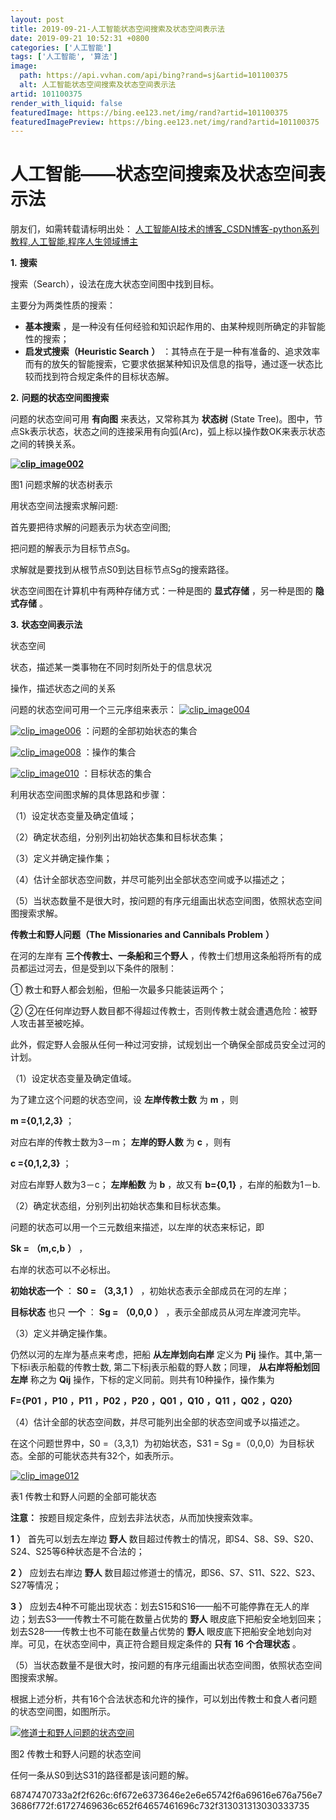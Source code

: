 ```yaml
---
layout: post
title: 2019-09-21-人工智能状态空间搜索及状态空间表示法
date: 2019-09-21 10:52:31 +0800
categories: ['人工智能']
tags: ['人工智能', '算法']
image:
  path: https://api.vvhan.com/api/bing?rand=sj&artid=101100375
  alt: 人工智能状态空间搜索及状态空间表示法
artid: 101100375
render_with_liquid: false
featuredImage: https://bing.ee123.net/img/rand?artid=101100375
featuredImagePreview: https://bing.ee123.net/img/rand?artid=101100375
---
```


# 人工智能——状态空间搜索及状态空间表示法

朋友们，如需转载请标明出处：
[人工智能AI技术的博客\_CSDN博客-python系列教程,人工智能,程序人生领域博主](http://blog.csdn.net/jiangjunshow "人工智能AI技术的博客_CSDN博客-python系列教程,人工智能,程序人生领域博主")

**1.**
**搜索**

搜索（Search），设法在庞大状态空间图中找到目标。

主要分为两类性质的搜索：

* **基本搜索**
  ，是一种没有任何经验和知识起作用的、由某种规则所确定的非智能性的搜索；
* **启发式搜索（Heuristic Search**
  **）**
  ：其特点在于是一种有准备的、追求效率而有的放矢的智能搜索，它要求依据某种知识及信息的指导，通过逐一状态比较而找到符合规定条件的目标状态解。

**2.**
**问题的状态空间图搜索**

问题的状态空间可用
**有向图**
来表达，又常称其为
**状态树**
(State Tree)。图中，节点Sk表示状态，状态之间的连接采用有向弧(Arc)，弧上标以操作数OK来表示状态之间的转换关系。

**[![clip_image002](https://i-blog.csdnimg.cn/blog_migrate/82eb8e0786c982c7e6786997aed4233f.png)](http://images.cnblogs.com/cnblogs_com/6DAN_HUST/WindowsLiveWriter/a749d9ccb26d_E410/clip_image002_2.jpg)**

图1 问题求解的状态树表示

用状态空间法搜索求解问题:

首先要把待求解的问题表示为状态空间图;

把问题的解表示为目标节点Sg。

求解就是要找到从根节点S0到达目标节点Sg的搜索路径。

状态空间图在计算机中有两种存储方式：一种是图的
**显式存储**
，另一种是图的
**隐式存储**
。

**3.**
**状态空间表示法**

状态空间

状态，描述某一类事物在不同时刻所处于的信息状况

操作，描述状态之间的关系

问题的状态空间可用一个三元序组来表示：
[![clip_image004](https://i-blog.csdnimg.cn/blog_migrate/dcae2a6244aedde7104fe955e4e66294.gif)](http://images.cnblogs.com/cnblogs_com/6DAN_HUST/WindowsLiveWriter/a749d9ccb26d_E410/clip_image004_2.gif)

[![clip_image006](https://i-blog.csdnimg.cn/blog_migrate/e3be33477e2c45330c310479f310417a.gif)](http://images.cnblogs.com/cnblogs_com/6DAN_HUST/WindowsLiveWriter/a749d9ccb26d_E410/clip_image006_2.gif)
：问题的全部初始状态的集合

[![clip_image008](https://i-blog.csdnimg.cn/blog_migrate/2f7bc03cb753646ed23b675d7d88bba8.gif)](http://images.cnblogs.com/cnblogs_com/6DAN_HUST/WindowsLiveWriter/a749d9ccb26d_E410/clip_image008_2.gif)
：操作的集合

[![clip_image010](https://i-blog.csdnimg.cn/blog_migrate/243166992ea0eef9d6d9b42e5debed6e.gif)](http://images.cnblogs.com/cnblogs_com/6DAN_HUST/WindowsLiveWriter/a749d9ccb26d_E410/clip_image010_2.gif)
：目标状态的集合

利用状态空间图求解的具体思路和步骤：

（1）设定状态变量及确定值域；

（2）确定状态组，分别列出初始状态集和目标状态集；

（3）定义并确定操作集；

（4）估计全部状态空间数，并尽可能列出全部状态空间或予以描述之；

（5）当状态数量不是很大时，按问题的有序元组画出状态空间图，依照状态空间图搜索求解。

**传教士和野人问题（The Missionaries and Cannibals Problem**
**）**

在河的左岸有
**三个传教士、一条船和三个野人**
，传教士们想用这条船将所有的成员都运过河去，但是受到以下条件的限制：

① 教士和野人都会划船，但船一次最多只能装运两个；

② ②在任何岸边野人数目都不得超过传教士，否则传教士就会遭遇危险：被野人攻击甚至被吃掉。

此外，假定野人会服从任何一种过河安排，试规划出一个确保全部成员安全过河的计划。

（1）设定状态变量及确定值域。

为了建立这个问题的状态空间，设
**左岸传教士数**
为
**m**
，则

**m ={0,1,2,3}**
；

对应右岸的传教士数为3－m；
**左岸的野人数**
为
**c**
，则有

**c ={0,1,2,3}**
；

对应右岸野人数为3－c；
**左岸船数**
为
**b**
，故又有
**b={0,1}**
，右岸的船数为1－b.

（2）确定状态组，分别列出初始状态集和目标状态集。

问题的状态可以用一个三元数组来描述，以左岸的状态来标记，即

**Sk =**
**（m,c,b**
**）**
，

右岸的状态可以不必标出。

**初始状态一个**
：
**S0 =**
**（3,3,1**
**）**
，初始状态表示全部成员在河的左岸；

**目标状态**
也只
**一个**
：
**Sg =**
**（0,0,0**
**）**
，表示全部成员从河左岸渡河完毕。

（3）定义并确定操作集。

仍然以河的左岸为基点来考虑，把船
**从左岸划向右岸**
定义为
**Pij**
操作。其中,第一下标i表示船载的传教士数, 第二下标j表示船载的野人数；同理，
**从右岸将船划回左岸**
称之为
**Qij**
操作，下标的定义同前。则共有10种操作，操作集为

**F={P01**
**，P10**
**，P11**
**，P02**
**，P20**
**，Q01**
**，Q10**
**，Q11**
**，Q02**
**，Q20}**

（4）估计全部的状态空间数，并尽可能列出全部的状态空间或予以描述之。

在这个问题世界中，S0 =（3,3,1）为初始状态，S31 = Sg =（0,0,0）为目标状态。全部的可能状态共有32个，如表所示。

[![clip_image012](https://i-blog.csdnimg.cn/blog_migrate/ed3d6988e276a3bfeed8a94c37f8fadb.png)](http://images.cnblogs.com/cnblogs_com/6DAN_HUST/WindowsLiveWriter/a749d9ccb26d_E410/clip_image012_2.jpg)

表1 传教士和野人问题的全部可能状态

**注意：**
按题目规定条件，应划去非法状态，从而加快搜索效率。

**1**
**）**
首先可以划去左岸边
**野人**
数目超过传教士的情况，即S4、S8、S9、S20、S24、S25等6种状态是不合法的；

**2**
**）**
应划去右岸边
**野人**
数目超过修道士的情况，即S6、S7、S11、S22、S23、S27等情况；

**3**
**）**
应划去4种不可能出现状态：划去S15和S16——船不可能停靠在无人的岸边；划去S3——传教士不可能在数量占优势的
**野人**
眼皮底下把船安全地划回来；划去S28——传教士也不可能在数量占优势的
**野人**
眼皮底下把船安全地划向对岸。可见，在状态空间中，真正符合题目规定条件的
**只有**
**16**
**个合理状态**
。

（5）当状态数量不是很大时，按问题的有序元组画出状态空间图，依照状态空间图搜索求解。

根据上述分析，共有16个合法状态和允许的操作，可以划出传教士和食人者问题的状态空间图，如图所示。

[![修道士和野人问题的状态空间](https://imgconvert.csdnimg.cn/aHR0cHM6Ly9pbWFnZXMuY25ibG9ncy5jb20vY25ibG9nc19jb20vNkRBTl9IVVNUL1dpbmRvd3NMaXZlV3JpdGVyL2E3NDlkOWNjYjI2ZF9FNDEwLyVFNCVCRiVBRSVFOSU4MSU5MyVFNSVBMyVBQiVFNSU5MiU4QyVFOSU4NyU4RSVFNCVCQSVCQSVFOSU5NyVBRSVFOSVBMiU5OCVFNyU5QSU4NCVFNyU4QSVCNiVFNiU4MCU4MSVFNyVBOSVCQSVFOSU5NyVCNF90aHVtYi5wbmc?x-oss-process=image/format,png)](http://images.cnblogs.com/cnblogs_com/6DAN_HUST/WindowsLiveWriter/a749d9ccb26d_E410/%E4%BF%AE%E9%81%93%E5%A3%AB%E5%92%8C%E9%87%8E%E4%BA%BA%E9%97%AE%E9%A2%98%E7%9A%84%E7%8A%B6%E6%80%81%E7%A9%BA%E9%97%B4_2.png)

图2 传教士和野人问题的状态空间

任何一条从S0到达S31的路径都是该问题的解。

68747470733a2f2f626c:6f672e6373646e2e6e65742f6a69616e676a756e73686f772f:61727469636c652f64657461696c732f313031313030333735
